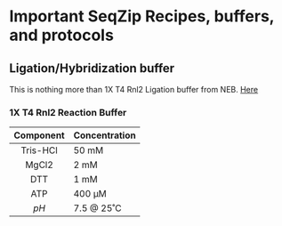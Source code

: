 # Important SeqZip Recipes, buffers, and protocols

## Ligation/Hybridization buffer

This is nothing more than 1X T4 Rnl2 Ligation buffer from NEB.
[Here](https://www.neb.com/products/m0239-t4-rna-ligase-2-dsrna-ligase)

### 1X T4 Rnl2 Reaction Buffer

| Component | Concentration |
|:---------:|:--------------|
|Tris-HCl   | 50 mM         |
| MgCl2     | 2 mM          |
| DTT       | 1 mM          |
| ATP       | 400 μM        |
| *pH*      | 7.5 @ 25˚C    |


